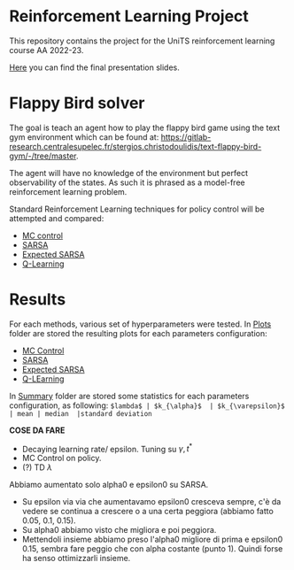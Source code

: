 # Reinforcement Learning Project
This repository contains the project for the UniTS reinforcement learning course AA 2022-23.

[Here](...) you can find the final presentation slides.

# Flappy Bird solver
The goal is teach an agent how to play the flappy bird game using the text gym environment which can be found at: https://gitlab-research.centralesupelec.fr/stergios.christodoulidis/text-flappy-bird-gym/-/tree/master.

The agent will have no knowledge of the environment but perfect observability of the states. As such it is phrased as a model-free reinforcement learning problem. 

Standard Reinforcement Learning techniques for policy control will be attempted and compared:
- [MC control](/Ufficiale/MC_Control.ipynb)
- [SARSA](/Ufficiale/SARSA.ipynb)
- [Expected SARSA](/Ufficiale/E_SARSA.ipynb)
- [Q-Learning](/Ufficiale/Q.ipynb)

# Results

For each methods, various set of hyperparameters were tested.
In [Plots](/Ufficiale/Plots/) folder are stored the resulting plots for each parameters configuration:
-   [MC Control](/Ufficiale/Plots/MC_plots)
-   [SARSA](/Ufficiale/Plots/SARSA_plots)
-   [Expected SARSA](/Ufficiale/Plots/Exp_SARSA_plots)
-   [Q-LEarning](/Ufficiale/Plots/Q_plots)

In [Summary](/Ufficiale/Summary/) folder are stored some statistics for each parameters configuration, as following:
` $lambda$ | $k_{\alpha}$  | $k_{\varepsilon}$ | mean | median  |standard deviation `





**COSE DA FARE**
- Decaying learning rate/ epsilon. Tuning su $\gamma, t^*$
- MC Control on policy.
- (?) TD $\lambda$



Abbiamo aumentato solo alpha0 e epsilon0 su SARSA.
- Su epsilon via via che aumentavamo epsilon0 cresceva sempre, c'è da vedere se continua a crescere o a una certa peggiora (abbiamo fatto 0.05, 0.1, 0.15).
- Su alpha0 abbiamo visto che migliora e poi peggiora.
- Mettendoli insieme abbiamo preso l'alpha0 migliore di prima e epsilon0 0.15, sembra fare peggio che con alpha costante (punto 1). Quindi forse ha senso ottimizzarli insieme.


